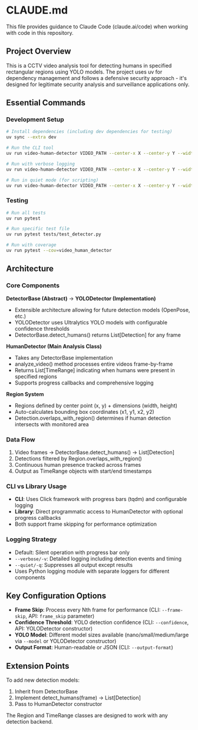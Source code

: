 # CLAUDE.md

This file provides guidance to Claude Code (claude.ai/code) when working with code in this repository.

## Project Overview

This is a CCTV video analysis tool for detecting humans in specified rectangular regions using YOLO models. The project uses uv for dependency management and follows a defensive security approach - it's designed for legitimate security analysis and surveillance applications only.

## Essential Commands

### Development Setup
```bash
# Install dependencies (including dev dependencies for testing)
uv sync --extra dev

# Run the CLI tool
uv run video-human-detector VIDEO_PATH --center-x X --center-y Y --width W --height H

# Run with verbose logging
uv run video-human-detector VIDEO_PATH --center-x X --center-y Y --width W --height H --verbose

# Run in quiet mode (for scripting)
uv run video-human-detector VIDEO_PATH --center-x X --center-y Y --width W --height H --quiet --output-format json
```

### Testing
```bash
# Run all tests
uv run pytest

# Run specific test file
uv run pytest tests/test_detector.py

# Run with coverage
uv run pytest --cov=video_human_detector
```

## Architecture

### Core Components

**DetectorBase (Abstract)** → **YOLODetector (Implementation)**
- Extensible architecture allowing for future detection models (OpenPose, etc.)
- YOLODetector uses Ultralytics YOLO models with configurable confidence thresholds
- DetectorBase.detect_humans() returns List[Detection] for any frame

**HumanDetector (Main Analysis Class)**
- Takes any DetectorBase implementation
- analyze_video() method processes entire videos frame-by-frame
- Returns List[TimeRange] indicating when humans were present in specified regions
- Supports progress callbacks and comprehensive logging

**Region System**
- Regions defined by center point (x, y) + dimensions (width, height)
- Auto-calculates bounding box coordinates (x1, y1, x2, y2)
- Detection.overlaps_with_region() determines if human detection intersects with monitored area

### Data Flow
1. Video frames → DetectorBase.detect_humans() → List[Detection]
2. Detections filtered by Region.overlaps_with_region()
3. Continuous human presence tracked across frames
4. Output as TimeRange objects with start/end timestamps

### CLI vs Library Usage
- **CLI**: Uses Click framework with progress bars (tqdm) and configurable logging
- **Library**: Direct programmatic access to HumanDetector with optional progress callbacks
- Both support frame skipping for performance optimization

### Logging Strategy
- Default: Silent operation with progress bar only
- `--verbose/-v`: Detailed logging including detection events and timing
- `--quiet/-q`: Suppresses all output except results
- Uses Python logging module with separate loggers for different components

## Key Configuration Options

- **Frame Skip**: Process every Nth frame for performance (CLI: `--frame-skip`, API: `frame_skip` parameter)
- **Confidence Threshold**: YOLO detection confidence (CLI: `--confidence`, API: YOLODetector constructor)
- **YOLO Model**: Different model sizes available (nano/small/medium/large via `--model` or YOLODetector constructor)
- **Output Format**: Human-readable or JSON (CLI: `--output-format`)

## Extension Points

To add new detection models:
1. Inherit from DetectorBase
2. Implement detect_humans(frame) → List[Detection]
3. Pass to HumanDetector constructor

The Region and TimeRange classes are designed to work with any detection backend.